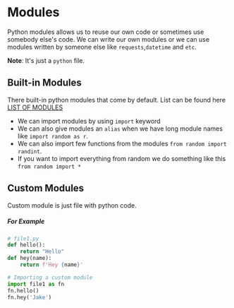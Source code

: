 # Modules
Python modules allows us to reuse our own code or sometimes use somebody else's code.
We can write our own modules or we can use modules written by someone else like `requests`,`datetime` and `etc`.

**Note**: It's just a `python` file.

## Built-in Modules
There built-in python modules that come by default.
List can be found here [LIST OF MODULES](https://docs.python.org/3/py-modindex.html)

- We can import modules by using `import` keyword
- We can also give modules an `alias` when we have long module names like `import random as r`.
- We can also import few functions from the modules `from random import randint`.
- If you want to import everything from random we do something like this `from random import *`

## Custom Modules
Custom module is just file with python code.

##### For Example

```python
# file1.py
def hello():
    return "Hello"
def hey(name):
    return f'Hey {name}'
```

```python
# Importing a custom module
import file1 as fn
fn.hello()
fn.hey('Jake')
```